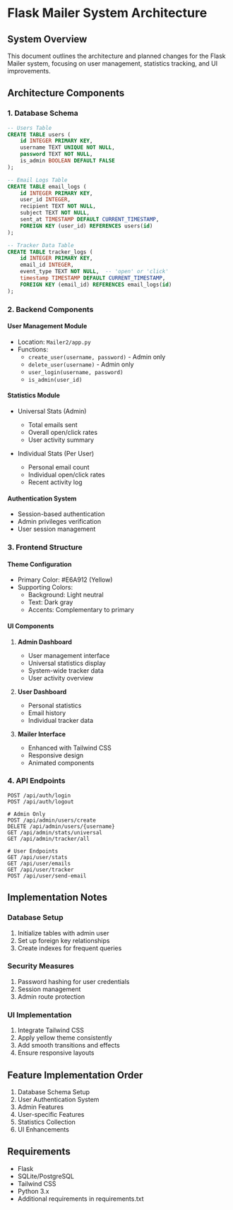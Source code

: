 # Flask Mailer System Architecture

## System Overview

This document outlines the architecture and planned changes for the Flask Mailer system, focusing on user management, statistics tracking, and UI improvements.

## Architecture Components

### 1. Database Schema

```sql
-- Users Table
CREATE TABLE users (
    id INTEGER PRIMARY KEY,
    username TEXT UNIQUE NOT NULL,
    password TEXT NOT NULL,
    is_admin BOOLEAN DEFAULT FALSE
);

-- Email Logs Table
CREATE TABLE email_logs (
    id INTEGER PRIMARY KEY,
    user_id INTEGER,
    recipient TEXT NOT NULL,
    subject TEXT NOT NULL,
    sent_at TIMESTAMP DEFAULT CURRENT_TIMESTAMP,
    FOREIGN KEY (user_id) REFERENCES users(id)
);

-- Tracker Data Table
CREATE TABLE tracker_logs (
    id INTEGER PRIMARY KEY,
    email_id INTEGER,
    event_type TEXT NOT NULL,  -- 'open' or 'click'
    timestamp TIMESTAMP DEFAULT CURRENT_TIMESTAMP,
    FOREIGN KEY (email_id) REFERENCES email_logs(id)
);
```

### 2. Backend Components

#### User Management Module
- Location: `Mailer2/app.py`
- Functions:
  - `create_user(username, password)` - Admin only
  - `delete_user(username)` - Admin only
  - `user_login(username, password)`
  - `is_admin(user_id)`

#### Statistics Module
- Universal Stats (Admin)
  - Total emails sent
  - Overall open/click rates
  - User activity summary
  
- Individual Stats (Per User)
  - Personal email count
  - Individual open/click rates
  - Recent activity log

#### Authentication System
- Session-based authentication
- Admin privileges verification
- User session management

### 3. Frontend Structure

#### Theme Configuration
- Primary Color: #E6A912 (Yellow)
- Supporting Colors:
  - Background: Light neutral
  - Text: Dark gray
  - Accents: Complementary to primary

#### UI Components
1. **Admin Dashboard**
   - User management interface
   - Universal statistics display
   - System-wide tracker data
   - User activity overview

2. **User Dashboard**
   - Personal statistics
   - Email history
   - Individual tracker data

3. **Mailer Interface**
   - Enhanced with Tailwind CSS
   - Responsive design
   - Animated components

### 4. API Endpoints

```
POST /api/auth/login
POST /api/auth/logout

# Admin Only
POST /api/admin/users/create
DELETE /api/admin/users/{username}
GET /api/admin/stats/universal
GET /api/admin/tracker/all

# User Endpoints
GET /api/user/stats
GET /api/user/emails
GET /api/user/tracker
POST /api/user/send-email
```

## Implementation Notes

### Database Setup
1. Initialize tables with admin user
2. Set up foreign key relationships
3. Create indexes for frequent queries

### Security Measures
1. Password hashing for user credentials
2. Session management
3. Admin route protection

### UI Implementation
1. Integrate Tailwind CSS
2. Apply yellow theme consistently
3. Add smooth transitions and effects
4. Ensure responsive layouts

## Feature Implementation Order

1. Database Schema Setup
2. User Authentication System
3. Admin Features
4. User-specific Features
5. Statistics Collection
6. UI Enhancements

## Requirements

- Flask
- SQLite/PostgreSQL
- Tailwind CSS
- Python 3.x
- Additional requirements in requirements.txt